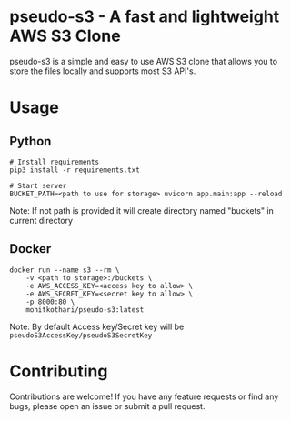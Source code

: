 # pseudo-s3 - A fast and lightweight AWS S3 Clone
pseudo-s3 is a simple and easy to use AWS S3 clone that allows you to store the files locally and supports most S3 API's.


# Usage

## Python
```
# Install requirements
pip3 install -r requirements.txt

# Start server
BUCKET_PATH=<path to use for storage> uvicorn app.main:app --reload
```
Note: If not path is provided it will create directory named "buckets" in current directory

## Docker
```
docker run --name s3 --rm \
    -v <path to storage>:/buckets \
    -e AWS_ACCESS_KEY=<access key to allow> \
    -e AWS_SECRET_KEY=<secret key to allow> \
    -p 8000:80 \
    mohitkothari/pseudo-s3:latest
```
Note: By default Access key/Secret key will be `pseudoS3AccessKey/pseudoS3SecretKey`


# Contributing
Contributions are welcome! If you have any feature requests or find any bugs, please open an issue or submit a pull request.
